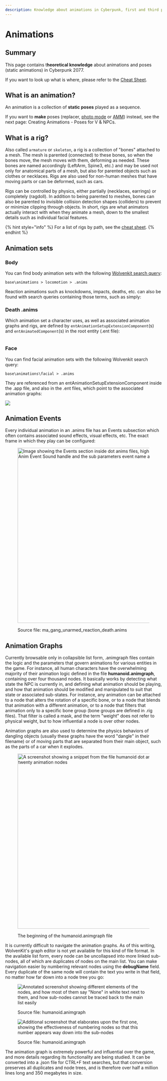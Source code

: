 ```yaml
---
description: Knowledge about animations in Cyberpunk, first and third person
---
```


# Animations

## Summary

This page contains t**heoretical knowledge** about animations and poses (static animations) in Cyberpunk 2077. &#x20;

If you want to look up what is where, please refer to the [Cheat Sheet](../../for-mod-creators-theory/references-lists-and-overviews/cheat-sheet-rigs-and-animations.md).

## What is an animation?

An animation is a collection of **static poses** played as a sequence.&#x20;

If you want to **make** poses (replacer, [photo mode](animations/archivexl-adding-photo-mode-poses/) or [AMM](animations/amm-collab-anims-poses.md)) instead, see  the next page: Creating Animations - Poses for V & NPCs.

## What is a rig?

Also called `armature` or `skeleton`, a rig is a collection of "bones" attached to a mesh. The mesh is parented (connected) to these bones, so when the bones move, the mesh moves with them, deforming as needed. These bones are named accordingly (LeftArm, Spine3, etc.) and may be used not only for anatomical parts of a mesh, but also for parented objects such as clothes or necklaces. Rigs are also used for non-human meshes that have moving parts or can be deformed, such as cars.

Rigs can be controlled by physics, either partially (necklaces, earrings) or completely (ragdoll). In addition to being parented to meshes, bones can also be parented to invisible collision detection shapes (colliders) to prevent or minimize clipping through objects. In short, rigs are what animators actually interact with when they animate a mesh, down to the smallest details such as individual facial features.

{% hint style="info" %}
For a list of rigs by path, see the [cheat sheet](../../for-mod-creators-theory/references-lists-and-overviews/cheat-sheet-rigs-and-animations.md#.rigs).
{% endhint %}

## Animation sets

### Body

You can find body animation sets with the following [Wolvenkit search query](https://app.gitbook.com/s/-MP_ozZVx2gRZUPXkd4r/wolvenkit-app/usage/wolvenkit-search-finding-files):

```
base\animations > locomotion > .anims
```

Reaction animations such as knockdowns, impacts, deaths, etc. can also be found with search queries containing those terms, such as simply:

### Death .anims

Which animation set a character uses, as well as associated animation graphs and rigs, are defined by `entAnimationSetupExtensionComponent`(s) and `entAnimatedComponent`(s)  in the root entity (.ent file):

<figure><img src="../../.gitbook/assets/animations_root_entity_ent_animation_setup_extension_component.png" alt=""><figcaption></figcaption></figure>

### Face

You can find facial animation sets with the following Wolvenkit search query:&#x20;

```
base\animations\facial > .anims
```

They are referenced from an entAnimationSetupExtensionComponent inside the .app file, and also in the .ent files, which point to the associated animation graphs:

![](../../.gitbook/assets/animations_app_facial_animsetup.png)

## Animation Events

Every individual animation in an .anims file has an Events subsection which often contains associated sound effects, visual effects, etc. The exact frame in which they play can be configured:

<div align="left" data-full-width="false"><figure><img src="../../.gitbook/assets/AnimationEvents.png" alt="Image showing the Events section inside dot anims files, highlighting the anim Anim Event Sound handle and the sub parameters event name and start frame" width="563"><figcaption><p>Source file: ma_gang_unarmed_reaction_death.anims</p></figcaption></figure></div>

## Animation Graphs

Currently browsable only in collapsible list form, .animgraph files contain the logic and the parameters that govern animations for various entities in the game. For instance, all human characters have the overwhelming majority of their animation logic defined in the file **humanoid.animgraph**, containing over four thousand nodes. It basically works by detecting what state the NPC is currently in, and defining what animation should be playing, and how that animation should be modified and manipulated to suit that state or associated sub-states. For instance, any animation can be attached to a node that alters the rotation of a specific bone, or to a node that blends that animation with a different animation, or to a node that filters that animation only to a specific bone group (bone groups are defined in .rig files). That filter is called a mask, and the term "weight" does not refer to physical weight, but to how influential a node is over other nodes.

Animation graphs are also used to determine the physics behaviors of dangling objects (usually these graphs have the word "dangle" in their filename) or of moving parts that are separated from their main object, such as the parts of a car when it explodes.

<div align="left"><figure><img src="../../.gitbook/assets/Animgraph.png" alt="A screenshot showing a snippet from the file humanoid dot animgraph and its first twenty animation nodes" width="563"><figcaption><p>The beginning of the humanoid.animgraph file</p></figcaption></figure></div>

It is currently difficult to navigate the animation graphs. As of this writing, WolvenKit's graph editor is not yet available for this kind of file format. In the available list form, every node can be uncollapsed into more linked sub-nodes, all of which are duplicates of nodes on the main list. You can make navigation easier by numbering relevant nodes using the **debugName** field. Every duplicate of the same node will contain the text you write in that field, no matter how far down into a node tree you go:

<figure><img src="../../.gitbook/assets/Animgraph2.png" alt="Annotated screenshot showing different elements of the nodes, and how most of them say &#x22;None&#x22; in white text next to them, and how sub-nodes cannot be traced back to the main list easily"><figcaption><p>Source file: humanoid.animgraph</p></figcaption></figure>

<figure><img src="../../.gitbook/assets/Animgraph3 (1).png" alt="Additional screenshot that elaborates upon the first one, showing the effectiveness of numbering nodes so that this number appears way down into the sub-nodes"><figcaption><p>Source file: humanoid.animgraph</p></figcaption></figure>

The animation graph is extremely powerful and influential over the game, and more details regarding its functionality are being studied. It can be converted into a .json file for CTRL+F text searches, but that conversion preserves all duplicates and node trees, and is therefore over half a million lines long and 350 megabytes in size.
